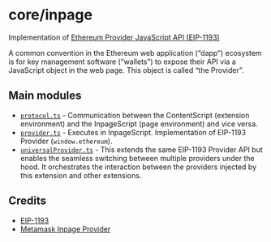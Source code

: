# core/inpage

Implementation of [Ethereum Provider JavaScript API (EIP-1193)](https://eips.ethereum.org/EIPS/eip-1193)

A common convention in the Ethereum web application (“dapp”) ecosystem is for key management software (“wallets”) to expose their API via a JavaScript object in the web page. This object is called “the Provider”.

## Main modules

- [`protocol.ts`](./protocol.ts) - Communication between the ContentScript (extension environment) and the InpageScript (page environment) and vice versa.
- [`provider.ts`](./provider.ts) - Executes in InpageScript. Implementation of EIP-1193 Provider (`window.ethereum`).
- [`universalProvider.ts`](./universalProvider.ts) - This extends the same EIP-1193 Provider API but enables the seamless switching between multiple providers under the hood. It orchestrates the interaction between the providers injected by this extension and other extensions.

## Credits

- [EIP-1193](https://eips.ethereum.org/EIPS/eip-1193)
- [Metamask Inpage Provider](https://github.com/MetaMask/providers)
